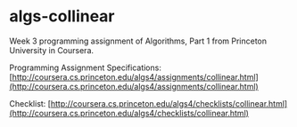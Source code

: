 algs-collinear
==============

Week 3 programming assignment of Algorithms, Part 1 from Princeton University in Coursera.

Programming Assignment Specifications: [http://coursera.cs.princeton.edu/algs4/assignments/collinear.html](http://coursera.cs.princeton.edu/algs4/assignments/collinear.html)
    
Checklist: [http://coursera.cs.princeton.edu/algs4/checklists/collinear.html](http://coursera.cs.princeton.edu/algs4/checklists/collinear.html)
